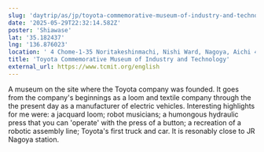 ```yaml
---
slug: 'daytrip/as/jp/toyota-commemorative-museum-of-industry-and-technology'
date: '2025-05-29T22:32:14.582Z'
poster: 'Shiawase'
lat: '35.182437'
lng: '136.876023'
location: ' 4 Chome-1-35 Noritakeshinmachi, Nishi Ward, Nagoya, Aichi 451-0051, Japan'
title: 'Toyota Commemorative Museum of Industry and Technology'
external_url: https://www.tcmit.org/english
---
```

A museum on the site where the Toyota company was founded. It goes from the company's beginnings as a loom and textile company through the the present day as a manufacturer of electric vehicles. 
Interesting highlights for me were: a jacquard loom; robot musicians; a humongous hydraulic press that you can 'operate' with the press of a button; a recreation of a robotic assembly line; Toyota's first truck and car. 
It is resonably close to JR Nagoya station. 